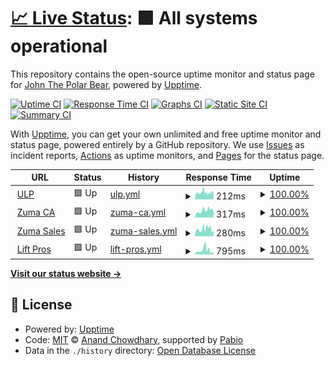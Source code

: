 # [📈 Live Status](https://IceDotBergs.github.io/upptime-zuma3): <!--live status--> **🟩 All systems operational**

This repository contains the open-source uptime monitor and status page for [John The Polar Bear](https://IceDotBergs.github.io/upptime-zuma3), powered by [Upptime](https://github.com/upptime/upptime).

[![Uptime CI](https://github.com/IceDotBergs/upptime-zuma3/workflows/Uptime%20CI/badge.svg)](https://github.com/IceDotBergs/upptime-zuma3/actions?query=workflow%3A%22Uptime+CI%22)
[![Response Time CI](https://github.com/IceDotBergs/upptime-zuma3/workflows/Response%20Time%20CI/badge.svg)](https://github.com/IceDotBergs/upptime-zuma3/actions?query=workflow%3A%22Response+Time+CI%22)
[![Graphs CI](https://github.com/IceDotBergs/upptime-zuma3/workflows/Graphs%20CI/badge.svg)](https://github.com/IceDotBergs/upptime-zuma3/actions?query=workflow%3A%22Graphs+CI%22)
[![Static Site CI](https://github.com/IceDotBergs/upptime-zuma3/workflows/Static%20Site%20CI/badge.svg)](https://github.com/IceDotBergs/upptime-zuma3/actions?query=workflow%3A%22Static+Site+CI%22)
[![Summary CI](https://github.com/IceDotBergs/upptime-zuma3/workflows/Summary%20CI/badge.svg)](https://github.com/IceDotBergs/upptime-zuma3/actions?query=workflow%3A%22Summary+CI%22)

With [Upptime](https://upptime.js.org), you can get your own unlimited and free uptime monitor and status page, powered entirely by a GitHub repository. We use [Issues](https://github.com/IceDotBergs/upptime-zuma3/issues) as incident reports, [Actions](https://github.com/IceDotBergs/upptime-zuma3/actions) as uptime monitors, and [Pages](https://IceDotBergs.github.io/upptime-zuma3) for the status page.

<!--start: status pages-->
<!-- This summary is generated by Upptime (https://github.com/upptime/upptime) -->
<!-- Do not edit this manually, your changes will be overwritten -->
<!-- prettier-ignore -->
| URL | Status | History | Response Time | Uptime |
| --- | ------ | ------- | ------------- | ------ |
| <img alt="" src="https://icons.duckduckgo.com/ip3/ulp.zumasales.com.ico" height="13"> [ULP](https://ulp.zumasales.com/) | 🟩 Up | [ulp.yml](https://github.com/IceDotBergs/upptime-zuma3/commits/HEAD/history/ulp.yml) | <details><summary><img alt="Response time graph" src="./graphs/ulp/response-time-week.png" height="20"> 212ms</summary><br><a href="https://IceDotBergs.github.io/upptime-zuma3/history/ulp"><img alt="Response time 212" src="https://img.shields.io/endpoint?url=https%3A%2F%2Fraw.githubusercontent.com%2FIceDotBergs%2Fupptime-zuma3%2FHEAD%2Fapi%2Fulp%2Fresponse-time.json"></a><br><a href="https://IceDotBergs.github.io/upptime-zuma3/history/ulp"><img alt="24-hour response time 195" src="https://img.shields.io/endpoint?url=https%3A%2F%2Fraw.githubusercontent.com%2FIceDotBergs%2Fupptime-zuma3%2FHEAD%2Fapi%2Fulp%2Fresponse-time-day.json"></a><br><a href="https://IceDotBergs.github.io/upptime-zuma3/history/ulp"><img alt="7-day response time 212" src="https://img.shields.io/endpoint?url=https%3A%2F%2Fraw.githubusercontent.com%2FIceDotBergs%2Fupptime-zuma3%2FHEAD%2Fapi%2Fulp%2Fresponse-time-week.json"></a><br><a href="https://IceDotBergs.github.io/upptime-zuma3/history/ulp"><img alt="30-day response time 212" src="https://img.shields.io/endpoint?url=https%3A%2F%2Fraw.githubusercontent.com%2FIceDotBergs%2Fupptime-zuma3%2FHEAD%2Fapi%2Fulp%2Fresponse-time-month.json"></a><br><a href="https://IceDotBergs.github.io/upptime-zuma3/history/ulp"><img alt="1-year response time 212" src="https://img.shields.io/endpoint?url=https%3A%2F%2Fraw.githubusercontent.com%2FIceDotBergs%2Fupptime-zuma3%2FHEAD%2Fapi%2Fulp%2Fresponse-time-year.json"></a></details> | <details><summary><a href="https://IceDotBergs.github.io/upptime-zuma3/history/ulp">100.00%</a></summary><a href="https://IceDotBergs.github.io/upptime-zuma3/history/ulp"><img alt="All-time uptime 100.00%" src="https://img.shields.io/endpoint?url=https%3A%2F%2Fraw.githubusercontent.com%2FIceDotBergs%2Fupptime-zuma3%2FHEAD%2Fapi%2Fulp%2Fuptime.json"></a><br><a href="https://IceDotBergs.github.io/upptime-zuma3/history/ulp"><img alt="24-hour uptime 100.00%" src="https://img.shields.io/endpoint?url=https%3A%2F%2Fraw.githubusercontent.com%2FIceDotBergs%2Fupptime-zuma3%2FHEAD%2Fapi%2Fulp%2Fuptime-day.json"></a><br><a href="https://IceDotBergs.github.io/upptime-zuma3/history/ulp"><img alt="7-day uptime 100.00%" src="https://img.shields.io/endpoint?url=https%3A%2F%2Fraw.githubusercontent.com%2FIceDotBergs%2Fupptime-zuma3%2FHEAD%2Fapi%2Fulp%2Fuptime-week.json"></a><br><a href="https://IceDotBergs.github.io/upptime-zuma3/history/ulp"><img alt="30-day uptime 100.00%" src="https://img.shields.io/endpoint?url=https%3A%2F%2Fraw.githubusercontent.com%2FIceDotBergs%2Fupptime-zuma3%2FHEAD%2Fapi%2Fulp%2Fuptime-month.json"></a><br><a href="https://IceDotBergs.github.io/upptime-zuma3/history/ulp"><img alt="1-year uptime 100.00%" src="https://img.shields.io/endpoint?url=https%3A%2F%2Fraw.githubusercontent.com%2FIceDotBergs%2Fupptime-zuma3%2FHEAD%2Fapi%2Fulp%2Fuptime-year.json"></a></details>
| <img alt="" src="https://icons.duckduckgo.com/ip3/www.zuma.ca.ico" height="13"> [Zuma CA](https://www.zuma.ca/) | 🟩 Up | [zuma-ca.yml](https://github.com/IceDotBergs/upptime-zuma3/commits/HEAD/history/zuma-ca.yml) | <details><summary><img alt="Response time graph" src="./graphs/zuma-ca/response-time-week.png" height="20"> 317ms</summary><br><a href="https://IceDotBergs.github.io/upptime-zuma3/history/zuma-ca"><img alt="Response time 317" src="https://img.shields.io/endpoint?url=https%3A%2F%2Fraw.githubusercontent.com%2FIceDotBergs%2Fupptime-zuma3%2FHEAD%2Fapi%2Fzuma-ca%2Fresponse-time.json"></a><br><a href="https://IceDotBergs.github.io/upptime-zuma3/history/zuma-ca"><img alt="24-hour response time 224" src="https://img.shields.io/endpoint?url=https%3A%2F%2Fraw.githubusercontent.com%2FIceDotBergs%2Fupptime-zuma3%2FHEAD%2Fapi%2Fzuma-ca%2Fresponse-time-day.json"></a><br><a href="https://IceDotBergs.github.io/upptime-zuma3/history/zuma-ca"><img alt="7-day response time 317" src="https://img.shields.io/endpoint?url=https%3A%2F%2Fraw.githubusercontent.com%2FIceDotBergs%2Fupptime-zuma3%2FHEAD%2Fapi%2Fzuma-ca%2Fresponse-time-week.json"></a><br><a href="https://IceDotBergs.github.io/upptime-zuma3/history/zuma-ca"><img alt="30-day response time 317" src="https://img.shields.io/endpoint?url=https%3A%2F%2Fraw.githubusercontent.com%2FIceDotBergs%2Fupptime-zuma3%2FHEAD%2Fapi%2Fzuma-ca%2Fresponse-time-month.json"></a><br><a href="https://IceDotBergs.github.io/upptime-zuma3/history/zuma-ca"><img alt="1-year response time 317" src="https://img.shields.io/endpoint?url=https%3A%2F%2Fraw.githubusercontent.com%2FIceDotBergs%2Fupptime-zuma3%2FHEAD%2Fapi%2Fzuma-ca%2Fresponse-time-year.json"></a></details> | <details><summary><a href="https://IceDotBergs.github.io/upptime-zuma3/history/zuma-ca">100.00%</a></summary><a href="https://IceDotBergs.github.io/upptime-zuma3/history/zuma-ca"><img alt="All-time uptime 100.00%" src="https://img.shields.io/endpoint?url=https%3A%2F%2Fraw.githubusercontent.com%2FIceDotBergs%2Fupptime-zuma3%2FHEAD%2Fapi%2Fzuma-ca%2Fuptime.json"></a><br><a href="https://IceDotBergs.github.io/upptime-zuma3/history/zuma-ca"><img alt="24-hour uptime 100.00%" src="https://img.shields.io/endpoint?url=https%3A%2F%2Fraw.githubusercontent.com%2FIceDotBergs%2Fupptime-zuma3%2FHEAD%2Fapi%2Fzuma-ca%2Fuptime-day.json"></a><br><a href="https://IceDotBergs.github.io/upptime-zuma3/history/zuma-ca"><img alt="7-day uptime 100.00%" src="https://img.shields.io/endpoint?url=https%3A%2F%2Fraw.githubusercontent.com%2FIceDotBergs%2Fupptime-zuma3%2FHEAD%2Fapi%2Fzuma-ca%2Fuptime-week.json"></a><br><a href="https://IceDotBergs.github.io/upptime-zuma3/history/zuma-ca"><img alt="30-day uptime 100.00%" src="https://img.shields.io/endpoint?url=https%3A%2F%2Fraw.githubusercontent.com%2FIceDotBergs%2Fupptime-zuma3%2FHEAD%2Fapi%2Fzuma-ca%2Fuptime-month.json"></a><br><a href="https://IceDotBergs.github.io/upptime-zuma3/history/zuma-ca"><img alt="1-year uptime 100.00%" src="https://img.shields.io/endpoint?url=https%3A%2F%2Fraw.githubusercontent.com%2FIceDotBergs%2Fupptime-zuma3%2FHEAD%2Fapi%2Fzuma-ca%2Fuptime-year.json"></a></details>
| <img alt="" src="https://icons.duckduckgo.com/ip3/zumasales.com.ico" height="13"> [Zuma Sales](https://zumasales.com/) | 🟩 Up | [zuma-sales.yml](https://github.com/IceDotBergs/upptime-zuma3/commits/HEAD/history/zuma-sales.yml) | <details><summary><img alt="Response time graph" src="./graphs/zuma-sales/response-time-week.png" height="20"> 280ms</summary><br><a href="https://IceDotBergs.github.io/upptime-zuma3/history/zuma-sales"><img alt="Response time 280" src="https://img.shields.io/endpoint?url=https%3A%2F%2Fraw.githubusercontent.com%2FIceDotBergs%2Fupptime-zuma3%2FHEAD%2Fapi%2Fzuma-sales%2Fresponse-time.json"></a><br><a href="https://IceDotBergs.github.io/upptime-zuma3/history/zuma-sales"><img alt="24-hour response time 231" src="https://img.shields.io/endpoint?url=https%3A%2F%2Fraw.githubusercontent.com%2FIceDotBergs%2Fupptime-zuma3%2FHEAD%2Fapi%2Fzuma-sales%2Fresponse-time-day.json"></a><br><a href="https://IceDotBergs.github.io/upptime-zuma3/history/zuma-sales"><img alt="7-day response time 280" src="https://img.shields.io/endpoint?url=https%3A%2F%2Fraw.githubusercontent.com%2FIceDotBergs%2Fupptime-zuma3%2FHEAD%2Fapi%2Fzuma-sales%2Fresponse-time-week.json"></a><br><a href="https://IceDotBergs.github.io/upptime-zuma3/history/zuma-sales"><img alt="30-day response time 280" src="https://img.shields.io/endpoint?url=https%3A%2F%2Fraw.githubusercontent.com%2FIceDotBergs%2Fupptime-zuma3%2FHEAD%2Fapi%2Fzuma-sales%2Fresponse-time-month.json"></a><br><a href="https://IceDotBergs.github.io/upptime-zuma3/history/zuma-sales"><img alt="1-year response time 280" src="https://img.shields.io/endpoint?url=https%3A%2F%2Fraw.githubusercontent.com%2FIceDotBergs%2Fupptime-zuma3%2FHEAD%2Fapi%2Fzuma-sales%2Fresponse-time-year.json"></a></details> | <details><summary><a href="https://IceDotBergs.github.io/upptime-zuma3/history/zuma-sales">100.00%</a></summary><a href="https://IceDotBergs.github.io/upptime-zuma3/history/zuma-sales"><img alt="All-time uptime 100.00%" src="https://img.shields.io/endpoint?url=https%3A%2F%2Fraw.githubusercontent.com%2FIceDotBergs%2Fupptime-zuma3%2FHEAD%2Fapi%2Fzuma-sales%2Fuptime.json"></a><br><a href="https://IceDotBergs.github.io/upptime-zuma3/history/zuma-sales"><img alt="24-hour uptime 100.00%" src="https://img.shields.io/endpoint?url=https%3A%2F%2Fraw.githubusercontent.com%2FIceDotBergs%2Fupptime-zuma3%2FHEAD%2Fapi%2Fzuma-sales%2Fuptime-day.json"></a><br><a href="https://IceDotBergs.github.io/upptime-zuma3/history/zuma-sales"><img alt="7-day uptime 100.00%" src="https://img.shields.io/endpoint?url=https%3A%2F%2Fraw.githubusercontent.com%2FIceDotBergs%2Fupptime-zuma3%2FHEAD%2Fapi%2Fzuma-sales%2Fuptime-week.json"></a><br><a href="https://IceDotBergs.github.io/upptime-zuma3/history/zuma-sales"><img alt="30-day uptime 100.00%" src="https://img.shields.io/endpoint?url=https%3A%2F%2Fraw.githubusercontent.com%2FIceDotBergs%2Fupptime-zuma3%2FHEAD%2Fapi%2Fzuma-sales%2Fuptime-month.json"></a><br><a href="https://IceDotBergs.github.io/upptime-zuma3/history/zuma-sales"><img alt="1-year uptime 100.00%" src="https://img.shields.io/endpoint?url=https%3A%2F%2Fraw.githubusercontent.com%2FIceDotBergs%2Fupptime-zuma3%2FHEAD%2Fapi%2Fzuma-sales%2Fuptime-year.json"></a></details>
| <img alt="" src="https://icons.duckduckgo.com/ip3/scissorliftboomlift.com.ico" height="13"> [Lift Pros](https://scissorliftboomlift.com/) | 🟩 Up | [lift-pros.yml](https://github.com/IceDotBergs/upptime-zuma3/commits/HEAD/history/lift-pros.yml) | <details><summary><img alt="Response time graph" src="./graphs/lift-pros/response-time-week.png" height="20"> 795ms</summary><br><a href="https://IceDotBergs.github.io/upptime-zuma3/history/lift-pros"><img alt="Response time 795" src="https://img.shields.io/endpoint?url=https%3A%2F%2Fraw.githubusercontent.com%2FIceDotBergs%2Fupptime-zuma3%2FHEAD%2Fapi%2Flift-pros%2Fresponse-time.json"></a><br><a href="https://IceDotBergs.github.io/upptime-zuma3/history/lift-pros"><img alt="24-hour response time 482" src="https://img.shields.io/endpoint?url=https%3A%2F%2Fraw.githubusercontent.com%2FIceDotBergs%2Fupptime-zuma3%2FHEAD%2Fapi%2Flift-pros%2Fresponse-time-day.json"></a><br><a href="https://IceDotBergs.github.io/upptime-zuma3/history/lift-pros"><img alt="7-day response time 795" src="https://img.shields.io/endpoint?url=https%3A%2F%2Fraw.githubusercontent.com%2FIceDotBergs%2Fupptime-zuma3%2FHEAD%2Fapi%2Flift-pros%2Fresponse-time-week.json"></a><br><a href="https://IceDotBergs.github.io/upptime-zuma3/history/lift-pros"><img alt="30-day response time 795" src="https://img.shields.io/endpoint?url=https%3A%2F%2Fraw.githubusercontent.com%2FIceDotBergs%2Fupptime-zuma3%2FHEAD%2Fapi%2Flift-pros%2Fresponse-time-month.json"></a><br><a href="https://IceDotBergs.github.io/upptime-zuma3/history/lift-pros"><img alt="1-year response time 795" src="https://img.shields.io/endpoint?url=https%3A%2F%2Fraw.githubusercontent.com%2FIceDotBergs%2Fupptime-zuma3%2FHEAD%2Fapi%2Flift-pros%2Fresponse-time-year.json"></a></details> | <details><summary><a href="https://IceDotBergs.github.io/upptime-zuma3/history/lift-pros">100.00%</a></summary><a href="https://IceDotBergs.github.io/upptime-zuma3/history/lift-pros"><img alt="All-time uptime 100.00%" src="https://img.shields.io/endpoint?url=https%3A%2F%2Fraw.githubusercontent.com%2FIceDotBergs%2Fupptime-zuma3%2FHEAD%2Fapi%2Flift-pros%2Fuptime.json"></a><br><a href="https://IceDotBergs.github.io/upptime-zuma3/history/lift-pros"><img alt="24-hour uptime 100.00%" src="https://img.shields.io/endpoint?url=https%3A%2F%2Fraw.githubusercontent.com%2FIceDotBergs%2Fupptime-zuma3%2FHEAD%2Fapi%2Flift-pros%2Fuptime-day.json"></a><br><a href="https://IceDotBergs.github.io/upptime-zuma3/history/lift-pros"><img alt="7-day uptime 100.00%" src="https://img.shields.io/endpoint?url=https%3A%2F%2Fraw.githubusercontent.com%2FIceDotBergs%2Fupptime-zuma3%2FHEAD%2Fapi%2Flift-pros%2Fuptime-week.json"></a><br><a href="https://IceDotBergs.github.io/upptime-zuma3/history/lift-pros"><img alt="30-day uptime 100.00%" src="https://img.shields.io/endpoint?url=https%3A%2F%2Fraw.githubusercontent.com%2FIceDotBergs%2Fupptime-zuma3%2FHEAD%2Fapi%2Flift-pros%2Fuptime-month.json"></a><br><a href="https://IceDotBergs.github.io/upptime-zuma3/history/lift-pros"><img alt="1-year uptime 100.00%" src="https://img.shields.io/endpoint?url=https%3A%2F%2Fraw.githubusercontent.com%2FIceDotBergs%2Fupptime-zuma3%2FHEAD%2Fapi%2Flift-pros%2Fuptime-year.json"></a></details>

<!--end: status pages-->

[**Visit our status website →**](https://IceDotBergs.github.io/upptime-zuma3)

## 📄 License

- Powered by: [Upptime](https://github.com/upptime/upptime)
- Code: [MIT](./LICENSE) © [Anand Chowdhary](https://anandchowdhary.com), supported by [Pabio](https://pabio.com)
- Data in the `./history` directory: [Open Database License](https://opendatacommons.org/licenses/odbl/1-0/)
